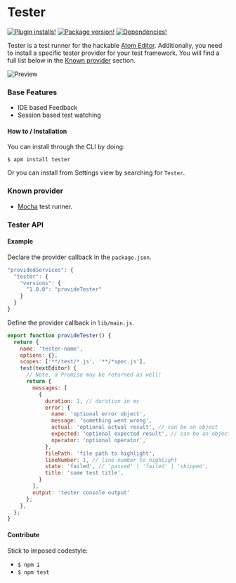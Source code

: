 # Tester

<!-- [![Build Status](https://img.shields.io/circleci/project/yacut/tester.svg?style=flat-square)](https://circleci.com/gh/yacut/tester) -->
[![Plugin installs!](https://img.shields.io/apm/dm/tester.svg?style=flat-square)](https://atom.io/packages/tester)
[![Package version!](https://img.shields.io/apm/v/tester.svg?style=flat-square)](https://atom.io/packages/tester)
[![Dependencies!](https://img.shields.io/david/yacut/Tester.svg?style=flat-square)](https://david-dm.org/yacut/tester)

Tester is a test runner for the hackable [Atom Editor](http://atom.io). Additionally, you need to install a specific tester provider for your test framework. You will find a full list below in the [Known provider](#known-providers) section.

![Preview](https://raw.githubusercontent.com/yacut/tester/master/preview.gif)

### Base Features
- IDE based Feedback
- Session based test watching

#### How to / Installation

You can install through the CLI by doing:

```
$ apm install tester
```

Or you can install from Settings view by searching for `Tester`.

### Known provider

* [Mocha](https://atom.io/packages/tester-mocha) test runner.

### Tester API

#### Example

Declare the provider callback in the `package.json`.

```js
"providedServices": {
  "tester": {
    "versions": {
      "1.0.0": "provideTester"
    }
  }
}
```

Define the provider callback in `lib/main.js`.

```js
export function provideTester() {
  return {
    name: 'tester-name',
    options: {},
    scopes: ['**/test/*.js', '**/*spec.js'],
    test(textEditor) {
      // Note, a Promise may be returned as well!
      return {
        messages: [
          {
            duration: 1, // duration in ms
            error: {
              name: 'optional error object',
              message: 'something went wrong',
              actual: 'optional actual result', // can be an object
              expected: 'optional expected result', // can be an object
              operator: 'optional operator',
            },
            filePath: 'file path to highlight',
            lineNumber: 1, // line number to highlight
            state: 'failed', // 'passed' | 'failed' | 'skipped',
            title: 'some test title',
          }
        ],
        output: 'tester console output'
      };
    },
  };
}
```

#### Contribute

Stick to imposed codestyle:

* `$ npm i`
* `$ npm test`
